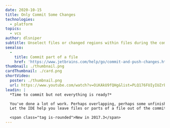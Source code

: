 ```yaml
---
date: 2020-10-15
title: Only Commit Some Changes
technologies:
  - platform
topics:
  - vcs
author: dlsniper
subtitle: Unselect files or changed regions within files during the commit process.
seealso:
  - 
    title: Commit part of a file
    href: 'https://www.jetbrains.com/help/go/commit-and-push-changes.html?section=Windows%20or%20Linux#partial_commit'
thumbnail: ./thumbnail.png
cardThumbnail: ./card.png
shortVideo:
  poster: ./thumbnail.png
  url: https://www.youtube.com/watch?v=OiKAkU9fQHg&list=PLQ176FUIyIUZrbrlz4AY1V8VzBJKZyVlW&index=77
leadin: |
  *Time to commit but not everything is ready?*

  You've done a lot of work. Perhaps overlapping, perhaps some unfinished.
  Let the IDE help you leave files or parts of a file out of the commit.

  <span class="tag is-rounded">New in 2017.3</span>
---
```


